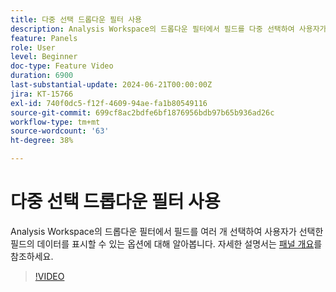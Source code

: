 ```yaml
---
title: 다중 선택 드롭다운 필터 사용
description: Analysis Workspace의 드롭다운 필터에서 필드를 다중 선택하여 사용자가 선택한 필드의 데이터를 표시할 수 있는 옵션에 대해 알아봅니다.
feature: Panels
role: User
level: Beginner
doc-type: Feature Video
duration: 6900
last-substantial-update: 2024-06-21T00:00:00Z
jira: KT-15766
exl-id: 740f0dc5-f12f-4609-94ae-fa1b80549116
source-git-commit: 699cf8ac2bdfe6bf1876956bdb97b65b936ad26c
workflow-type: tm+mt
source-wordcount: '63'
ht-degree: 38%

---
```


# 다중 선택 드롭다운 필터 사용

Analysis Workspace의 드롭다운 필터에서 필드를 여러 개 선택하여 사용자가 선택한 필드의 데이터를 표시할 수 있는 옵션에 대해 알아봅니다. 자세한 설명서는 [패널 개요](https://experienceleague.adobe.com/ko/docs/analytics/analyze/analysis-workspace/panels/panels#static-drop-down-segments)를 참조하세요.

>[!VIDEO](https://video.tv.adobe.com/v/3439940/?learn=on&captions=kor)
